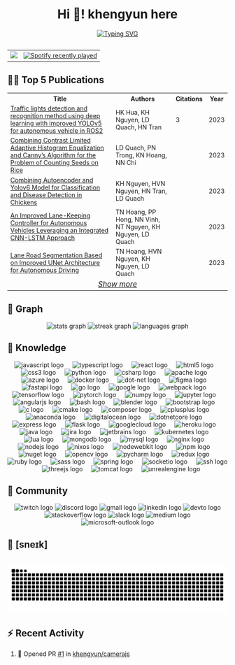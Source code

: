 <h1 align="center">Hi 👋! khengyun here </h1>

<p align="center"><a href="https://git.io/typing-svg"><img src="https://readme-typing-svg.demolab.com?font=Fira+Code&weight=100&size=15&duration=3000&pause=100&center=true&multiline=true&repeat=false&random=false&width=500&height=65&lines=A+Software+Engineering+student+at+FPT+University++since+2021.;Have+an+interest+in+AI.;Nothing+else+%F0%9F%98%90." alt="Typing SVG" /></a></p>


##
<a href="https://scholar.google.com/citations?user=YpOO60MAAAAJ&hl=en">
  <table align="center">
    <tr>
      <td align="center">
        <a href="https://scholar.google.com/citations?user=YpOO60MAAAAJ&hl=en">
          <img height="325" src="image (2).png" />
        </a>
      </td>
      <td align="center">
        <a href="https://open.spotify.com/user/31oxqynoysx3u2efmh7rxzqmxcyy">
          <img src="https://spotify-recently-played-readme.vercel.app/api?user=31oxqynoysx3u2efmh7rxzqmxcyy&count=5&unique=true" alt="Spotify recently played" />
        </a>
      </td>
    </tr>
  </table>
</a>

## 🧑‍🏫 Top 5 Publications
<!-- SCHOLAR-LIST:START -->

<table id="scholar-table" style="position: relative;">
  <tr>
    <th>Title</th>
    <th>Authors</th>
    <th>Citations</th>
    <th>Year</th>
  </tr>
  <tr>
     <td><a  href="https://scholar.google.com/citations?view_op=view_citation&hl=en&user=YpOO60MAAAAJ&citation_for_view=YpOO60MAAAAJ:2osOgNQ5qMEC">Traffic lights detection and recognition method using deep learning with improved YOLOv5 for autonomous vehicle in ROS2</a></td>
    <td>HK Hua, KH Nguyen, LD Quach, HN Tran</td>
    <td>3</td>
    <td>2023</td>
  </tr>
  <tr>
     <td><a  href="https://scholar.google.com/citations?view_op=view_citation&hl=en&user=YpOO60MAAAAJ&citation_for_view=YpOO60MAAAAJ:9yKSN-GCB0IC">Combining Contrast Limited Adaptive Histogram Equalization and Canny’s Algorithm for the Problem of Counting Seeds on Rice</a></td>
    <td>LD Quach, PN Trong, KN Hoang, NN Chi</td>
    <td></td>
    <td>2023</td>
  </tr>
  <tr>
     <td><a  href="https://scholar.google.com/citations?view_op=view_citation&hl=en&user=YpOO60MAAAAJ&citation_for_view=YpOO60MAAAAJ:u-x6o8ySG0sC">Combining Autoencoder and Yolov6 Model for Classification and Disease Detection in Chickens</a></td>
    <td>KH Nguyen, HVN Nguyen, HN Tran, LD Quach</td>
    <td></td>
    <td>2023</td>
  </tr>
  <tr>
     <td><a  href="https://scholar.google.com/citations?view_op=view_citation&hl=en&user=YpOO60MAAAAJ&citation_for_view=YpOO60MAAAAJ:qjMakFHDy7sC">An Improved Lane-Keeping Controller for Autonomous Vehicles Leveraging an Integrated CNN-LSTM Approach</a></td>
    <td>TN Hoang, PP Hong, NN Vinh, NT Nguyen, KH Nguyen, LD Quach</td>
    <td></td>
    <td>2023</td>
  </tr>
  <tr>
     <td><a  href="https://scholar.google.com/citations?view_op=view_citation&hl=en&user=YpOO60MAAAAJ&citation_for_view=YpOO60MAAAAJ:d1gkVwhDpl0C">Lane Road Segmentation Based on Improved UNet Architecture for Autonomous Driving</a></td>
    <td>TN Hoang, HVN Nguyen, KH Nguyen, LD Quach</td>
    <td></td>
    <td>2023</td>
  </tr>
  <tr>
    <td align="center"   colspan="4" id="show-more-cell" style="text-align:center; font-size: larger; position: relative;" title="Last Updated: 2023-11-14 18:23:51 UTC">
<em><a href="https://scholar.google.com/citations?user=YpOO60MAAAAJ&hl=en" style="display: inline-block;">Show more</a></em></td>
  </tr>
</table>

<!-- SCHOLAR-LIST:END -->
## 🦾 Graph

<div align="center">
  <img src="https://github-readme-stats.vercel.app/api?username=khengyun&hide_title=false&hide_rank=false&show_icons=true&include_all_commits=true&count_private=true&disable_animations=false&theme=dracula&locale=en&hide_border=false" height="150" alt="stats graph"  />
  <img src="https://streak-stats.demolab.com?user=khengyun&locale=en&mode=daily&theme=dracula&hide_border=false&border_radius=5" height="150" alt="streak graph"  />
  <img src="https://github-readme-stats.vercel.app/api/top-langs?username=khengyun&locale=en&hide_title=false&layout=compact&card_width=320&langs_count=5&theme=dracula&hide_border=false" height="150" alt="languages graph"  />
</div>

## 🤖 Knowledge 

<div align="center">
  <img src="https://cdn.jsdelivr.net/gh/devicons/devicon/icons/javascript/javascript-original.svg" height="30" alt="javascript logo"  />
  <img width="12" />
  <img src="https://cdn.jsdelivr.net/gh/devicons/devicon/icons/typescript/typescript-original.svg" height="30" alt="typescript logo"  />
  <img width="12" />
  <img src="https://cdn.jsdelivr.net/gh/devicons/devicon/icons/react/react-original.svg" height="30" alt="react logo"  />
  <img width="12" />
  <img src="https://cdn.jsdelivr.net/gh/devicons/devicon/icons/html5/html5-original.svg" height="30" alt="html5 logo"  />
  <img width="12" />
  <img src="https://cdn.jsdelivr.net/gh/devicons/devicon/icons/css3/css3-original.svg" height="30" alt="css3 logo"  />
  <img width="12" />
  <img src="https://cdn.jsdelivr.net/gh/devicons/devicon/icons/python/python-original.svg" height="30" alt="python logo"  />
  <img width="12" />
  <img src="https://cdn.jsdelivr.net/gh/devicons/devicon/icons/csharp/csharp-original.svg" height="30" alt="csharp logo"  />
  <img width="12" />
  <img src="https://cdn.jsdelivr.net/gh/devicons/devicon/icons/apache/apache-original.svg" height="30" alt="apache logo"  />
  <img width="12" />
  <img src="https://cdn.jsdelivr.net/gh/devicons/devicon/icons/azure/azure-original.svg" height="30" alt="azure logo"  />
  <img width="12" />
  <img src="https://cdn.jsdelivr.net/gh/devicons/devicon/icons/docker/docker-original.svg" height="30" alt="docker logo"  />
  <img width="12" />
  <img src="https://cdn.jsdelivr.net/gh/devicons/devicon/icons/dot-net/dot-net-original.svg" height="30" alt="dot-net logo"  />
  <img width="12" />
  <img src="https://cdn.jsdelivr.net/gh/devicons/devicon/icons/figma/figma-original.svg" height="30" alt="figma logo"  />
  <img width="12" />
  <img src="https://cdn.jsdelivr.net/gh/devicons/devicon/icons/fastapi/fastapi-original.svg" height="30" alt="fastapi logo"  />
  <img width="12" />
  <img src="https://cdn.jsdelivr.net/gh/devicons/devicon/icons/go/go-original.svg" height="30" alt="go logo"  />
  <img width="12" />
  <img src="https://cdn.jsdelivr.net/gh/devicons/devicon/icons/google/google-original.svg" height="30" alt="google logo"  />
  <img width="12" />
  <img src="https://cdn.jsdelivr.net/gh/devicons/devicon/icons/webpack/webpack-original.svg" height="30" alt="webpack logo"  />
  <img width="12" />
  <img src="https://cdn.jsdelivr.net/gh/devicons/devicon/icons/tensorflow/tensorflow-original.svg" height="30" alt="tensorflow logo"  />
  <img width="12" />
  <img src="https://cdn.jsdelivr.net/gh/devicons/devicon/icons/pytorch/pytorch-original.svg" height="30" alt="pytorch logo"  />
  <img width="12" />
  <img src="https://cdn.jsdelivr.net/gh/devicons/devicon/icons/numpy/numpy-original.svg" height="30" alt="numpy logo"  />
  <img width="12" />
  <img src="https://cdn.jsdelivr.net/gh/devicons/devicon/icons/jupyter/jupyter-original.svg" height="30" alt="jupyter logo"  />
  <img width="12" />
  <img src="https://cdn.jsdelivr.net/gh/devicons/devicon/icons/angularjs/angularjs-original.svg" height="30" alt="angularjs logo"  />
  <img width="12" />
  <img src="https://cdn.jsdelivr.net/gh/devicons/devicon/icons/bash/bash-original.svg" height="30" alt="bash logo"  />
  <img width="12" />
  <img src="https://cdn.jsdelivr.net/gh/devicons/devicon/icons/blender/blender-original.svg" height="30" alt="blender logo"  />
  <img width="12" />
  <img src="https://cdn.jsdelivr.net/gh/devicons/devicon/icons/bootstrap/bootstrap-original.svg" height="30" alt="bootstrap logo"  />
  <img width="12" />
  <img src="https://cdn.jsdelivr.net/gh/devicons/devicon/icons/c/c-original.svg" height="30" alt="c logo"  />
  <img width="12" />
  <img src="https://cdn.jsdelivr.net/gh/devicons/devicon/icons/cmake/cmake-original.svg" height="30" alt="cmake logo"  />
  <img width="12" />
  <img src="https://cdn.jsdelivr.net/gh/devicons/devicon/icons/composer/composer-original.svg" height="30" alt="composer logo"  />
  <img width="12" />
  <img src="https://cdn.jsdelivr.net/gh/devicons/devicon/icons/cplusplus/cplusplus-original.svg" height="30" alt="cplusplus logo"  />
  <img width="12" />
  <img src="https://cdn.jsdelivr.net/gh/devicons/devicon/icons/anaconda/anaconda-original.svg" height="30" alt="anaconda logo"  />
  <img width="12" />
  <img src="https://cdn.jsdelivr.net/gh/devicons/devicon/icons/digitalocean/digitalocean-original.svg" height="30" alt="digitalocean logo"  />
  <img width="12" />
  <img src="https://cdn.jsdelivr.net/gh/devicons/devicon/icons/dotnetcore/dotnetcore-original.svg" height="30" alt="dotnetcore logo"  />
  <img width="12" />
  <img src="https://cdn.jsdelivr.net/gh/devicons/devicon/icons/express/express-original.svg" height="30" alt="express logo"  />
  <img width="12" />
  <img src="https://cdn.jsdelivr.net/gh/devicons/devicon/icons/flask/flask-original.svg" height="30" alt="flask logo"  />
  <img width="12" />
  <img src="https://cdn.jsdelivr.net/gh/devicons/devicon/icons/googlecloud/googlecloud-original.svg" height="30" alt="googlecloud logo"  />
  <img width="12" />
  <img src="https://cdn.jsdelivr.net/gh/devicons/devicon/icons/heroku/heroku-original.svg" height="30" alt="heroku logo"  />
  <img width="12" />
  <img src="https://cdn.jsdelivr.net/gh/devicons/devicon/icons/java/java-original.svg" height="30" alt="java logo"  />
  <img width="12" />
  <img src="https://cdn.jsdelivr.net/gh/devicons/devicon/icons/jira/jira-original.svg" height="30" alt="jira logo"  />
  <img width="12" />
  <img src="https://cdn.jsdelivr.net/gh/devicons/devicon/icons/jetbrains/jetbrains-original.svg" height="30" alt="jetbrains logo"  />
  <img width="12" />
  <img src="https://cdn.jsdelivr.net/gh/devicons/devicon/icons/kubernetes/kubernetes-plain.svg" height="30" alt="kubernetes logo"  />
  <img width="12" />
  <img src="https://cdn.jsdelivr.net/gh/devicons/devicon/icons/lua/lua-original.svg" height="30" alt="lua logo"  />
  <img width="12" />
  <img src="https://cdn.jsdelivr.net/gh/devicons/devicon/icons/mongodb/mongodb-original.svg" height="30" alt="mongodb logo"  />
  <img width="12" />
  <img src="https://cdn.jsdelivr.net/gh/devicons/devicon/icons/mysql/mysql-original.svg" height="30" alt="mysql logo"  />
  <img width="12" />
  <img src="https://cdn.jsdelivr.net/gh/devicons/devicon/icons/nginx/nginx-original.svg" height="30" alt="nginx logo"  />
  <img width="12" />
  <img src="https://cdn.jsdelivr.net/gh/devicons/devicon/icons/nodejs/nodejs-original.svg" height="30" alt="nodejs logo"  />
  <img width="12" />
  <img src="https://cdn.jsdelivr.net/gh/devicons/devicon/icons/nixos/nixos-original.svg" height="30" alt="nixos logo"  />
  <img width="12" />
  <img src="https://cdn.jsdelivr.net/gh/devicons/devicon/icons/nodewebkit/nodewebkit-original.svg" height="30" alt="nodewebkit logo"  />
  <img width="12" />
  <img src="https://cdn.jsdelivr.net/gh/devicons/devicon/icons/npm/npm-original-wordmark.svg" height="30" alt="npm logo"  />
  <img width="12" />
  <img src="https://cdn.jsdelivr.net/gh/devicons/devicon/icons/nuget/nuget-original.svg" height="30" alt="nuget logo"  />
  <img width="12" />
  <img src="https://cdn.jsdelivr.net/gh/devicons/devicon/icons/opencv/opencv-original.svg" height="30" alt="opencv logo"  />
  <img width="12" />
  <img src="https://cdn.jsdelivr.net/gh/devicons/devicon/icons/pycharm/pycharm-original.svg" height="30" alt="pycharm logo"  />
  <img width="12" />
  <img src="https://cdn.jsdelivr.net/gh/devicons/devicon/icons/redux/redux-original.svg" height="30" alt="redux logo"  />
  <img width="12" />
  <img src="https://cdn.jsdelivr.net/gh/devicons/devicon/icons/ruby/ruby-original.svg" height="30" alt="ruby logo"  />
  <img width="12" />
  <img src="https://cdn.jsdelivr.net/gh/devicons/devicon/icons/sass/sass-original.svg" height="30" alt="sass logo"  />
  <img width="12" />
  <img src="https://cdn.jsdelivr.net/gh/devicons/devicon/icons/spring/spring-original.svg" height="30" alt="spring logo"  />
  <img width="12" />
  <img src="https://cdn.jsdelivr.net/gh/devicons/devicon/icons/socketio/socketio-original.svg" height="30" alt="socketio logo"  />
  <img width="12" />
  <img src="https://cdn.jsdelivr.net/gh/devicons/devicon/icons/ssh/ssh-original.svg" height="30" alt="ssh logo"  />
  <img width="12" />
  <img src="https://cdn.jsdelivr.net/gh/devicons/devicon/icons/threejs/threejs-original.svg" height="30" alt="threejs logo"  />
  <img width="12" />
  <img src="https://cdn.jsdelivr.net/gh/devicons/devicon/icons/tomcat/tomcat-original.svg" height="30" alt="tomcat logo"  />
  <img width="12" />
  <img src="https://cdn.jsdelivr.net/gh/devicons/devicon/icons/unrealengine/unrealengine-original.svg" height="30" alt="unrealengine logo"  />
</div>

## 🤌 Community 

<div align="center">
  <img src="https://img.shields.io/static/v1?message=Twitch&logo=twitch&label=&color=9146FF&logoColor=white&labelColor=&style=for-the-badge" height="35" alt="twitch logo"  />
  <img src="https://img.shields.io/static/v1?message=Discord&logo=discord&label=&color=7289DA&logoColor=white&labelColor=&style=for-the-badge" height="35" alt="discord logo"  />
  <img src="https://img.shields.io/static/v1?message=Gmail&logo=gmail&label=&color=D14836&logoColor=white&labelColor=&style=for-the-badge" height="35" alt="gmail logo"  />
  <img src="https://img.shields.io/static/v1?message=LinkedIn&logo=linkedin&label=&color=0077B5&logoColor=white&labelColor=&style=for-the-badge" height="35" alt="linkedin logo"  />
  <img src="https://img.shields.io/static/v1?message=dev.to&logo=dev.to&label=&color=0A0A0A&logoColor=white&labelColor=&style=for-the-badge" height="35" alt="devto logo"  />
  <img src="https://img.shields.io/static/v1?message=Stackoverflow&logo=stackoverflow&label=&color=FE7A16&logoColor=white&labelColor=&style=for-the-badge" height="35" alt="stackoverflow logo"  />
  <img src="https://img.shields.io/static/v1?message=Slack&logo=slack&label=&color=4A154B&logoColor=white&labelColor=&style=for-the-badge" height="35" alt="slack logo"  />
  <img src="https://img.shields.io/static/v1?message=Medium&logo=medium&label=&color=12100E&logoColor=white&labelColor=&style=for-the-badge" height="35" alt="medium logo"  />
  <img src="https://img.shields.io/static/v1?message=Outlook&logo=microsoft-outlook&label=&color=0078D4&logoColor=white&labelColor=&style=for-the-badge" height="35" alt="microsoft-outlook logo"  />
</div>

## 🐍 [sneɪk]


<br clear="both">
<div align="center">
<img  src="https://raw.githubusercontent.com/khengyun/khengyun/output/snake.svg" alt="Snake animation" />
</div>

## :zap: Recent Activity

<!--START_SECTION:activity-->
1. 💪 Opened PR [#1](https://github.com/khengyun/camerajs/pull/1) in [khengyun/camerajs](https://github.com/khengyun/camerajs)
<!--END_SECTION:activity-->
